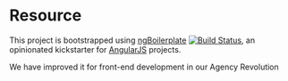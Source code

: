 # Resource

This project is bootstrapped using [ngBoilerplate](http://joshdmiller.github.com/ng-boilerplate) [![Build Status](https://travis-ci.org/joshdmiller/ng-boilerplate.png?branch=master)](https://travis-ci.org/joshdmiller/ng-boilerplate), an opinionated kickstarter for [AngularJS](http://angularjs.org) projects.

We have improved it for front-end development in our Agency Revolution

